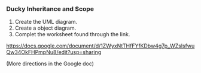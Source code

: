 ### Ducky Inheritance and Scope

1. Create the UML diagram.
2. Create a object diagram.
3. Complet the worksheet found through the link.

https://docs.google.com/document/d/1ZWyxNtTHfFYfKDbw4g7p_WZslsfwuQw34OkFHPmpNu8/edit?usp=sharing

(More directions in the Google doc)

